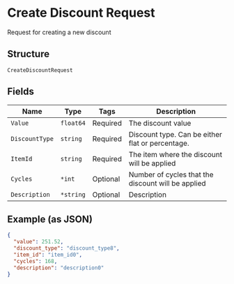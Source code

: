 
# Create Discount Request

Request for creating a new discount

## Structure

`CreateDiscountRequest`

## Fields

| Name | Type | Tags | Description |
|  --- | --- | --- | --- |
| `Value` | `float64` | Required | The discount value |
| `DiscountType` | `string` | Required | Discount type. Can be either flat or percentage. |
| `ItemId` | `string` | Required | The item where the discount will be applied |
| `Cycles` | `*int` | Optional | Number of cycles that the discount will be applied |
| `Description` | `*string` | Optional | Description |

## Example (as JSON)

```json
{
  "value": 251.52,
  "discount_type": "discount_type8",
  "item_id": "item_id0",
  "cycles": 168,
  "description": "description0"
}
```

